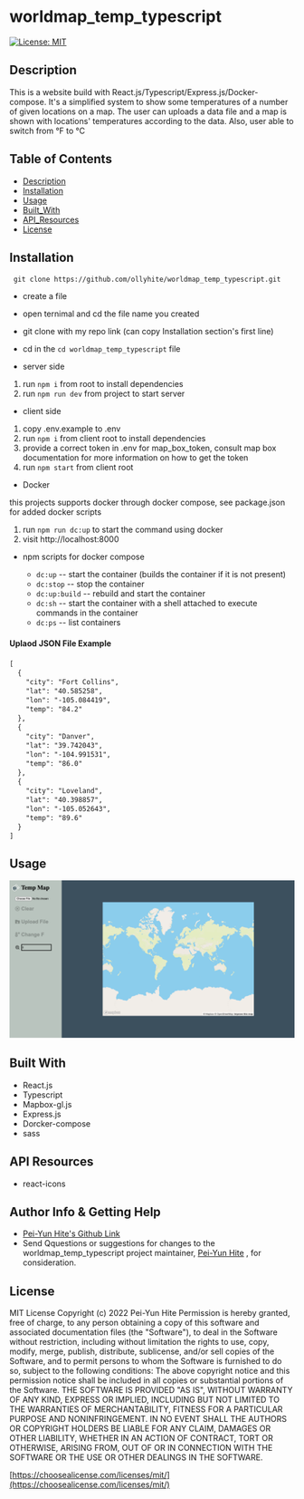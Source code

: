 # worldmap_temp_typescript

[![License: MIT](https://img.shields.io/badge/License-MIT-yellow.svg)](https://opensource.org/licenses/MIT)

## Description

This is a website build with React.js/Typescript/Express.js/Docker-compose. It's a simplified system to show some temperatures of a number of given locations on a map. The user can uploads a data file and a map is shown with locations' temperatures according to the data. Also, user able to switch from °F to °C

## Table of Contents

- [Description](#description)
- [Installation](#installation)
- [Usage](#usage)
- [Built_With](#built-with)
- [API_Resources](#api-resources)
- [License](#license)

## Installation

```
 git clone https://github.com/ollyhite/worldmap_temp_typescript.git
```

- create a file
- open ternimal and cd the file name you created
- git clone with my repo link (can copy Installation section's first line)
- cd in the `cd worldmap_temp_typescript` file

- server side

1. run `npm i` from root to install dependencies
2. run `npm run dev` from project to start server

- client side

1. copy .env.example to .env
2. run `npm i` from client root to install dependencies
3. provide a correct token in .env for map_box_token, consult map box documentation for more information on how to get the token
4. run `npm start` from client root

- Docker

this projects supports docker through docker compose, see package.json for added docker scripts

1. run `npm run dc:up` to start the command using docker
2. visit http://localhost:8000

- npm scripts for docker compose

  - `dc:up` -- start the container (builds the container if it is not present)
  - `dc:stop` -- stop the container
  - `dc:up:build` -- rebuild and start the container
  - `dc:sh` -- start the container with a shell attached to execute commands in the container
  - `dc:ps` -- list containers

#### Uplaod JSON File Example

```
[
  {
    "city": "Fort Collins",
    "lat": "40.585258",
    "lon": "-105.084419",
    "temp": "84.2"
  },
  {
    "city": "Danver",
    "lat": "39.742043",
    "lon": "-104.991531",
    "temp": "86.0"
  },
  {
    "city": "Loveland",
    "lat": "40.398857",
    "lon": "-105.052643",
    "temp": "89.6"
  }
]

```

## Usage

![screenshot](./client/src/components/images/worldmap_temp_screenshot.png)

## Built With

- React.js
- Typescript
- Mapbox-gl.js
- Express.js
- Dorcker-compose
- sass

## API Resources

- react-icons

## Author Info & Getting Help

- [Pei-Yun Hite's Github Link](https://github.com/ollyhite)
- Send Qquestions or suggestions for changes to the worldmap_temp_typescript project maintainer, [Pei-Yun Hite](mailto:peiyunhite@gmail.com?subject=[GitHub]%20worldmap_temp_typescript%20) , for consideration.

## License

MIT License
Copyright (c) 2022 Pei-Yun Hite
Permission is hereby granted, free of charge, to any person obtaining a copy of this software and associated documentation files (the "Software"), to deal in the Software without restriction, including without limitation the rights to use, copy, modify, merge, publish, distribute, sublicense, and/or sell copies of the Software, and to permit persons to whom the Software is furnished to do so, subject to the following conditions:
The above copyright notice and this permission notice shall be included in all copies or substantial portions of the Software.
THE SOFTWARE IS PROVIDED "AS IS", WITHOUT WARRANTY OF ANY KIND, EXPRESS OR IMPLIED, INCLUDING BUT NOT LIMITED TO THE WARRANTIES OF MERCHANTABILITY, FITNESS FOR A PARTICULAR PURPOSE AND NONINFRINGEMENT. IN NO EVENT SHALL THE AUTHORS OR COPYRIGHT HOLDERS BE LIABLE FOR ANY CLAIM, DAMAGES OR OTHER LIABILITY, WHETHER IN AN ACTION OF CONTRACT, TORT OR OTHERWISE, ARISING FROM, OUT OF OR IN CONNECTION WITH THE SOFTWARE OR THE USE OR OTHER DEALINGS IN THE SOFTWARE.

[https://choosealicense.com/licenses/mit/](https://choosealicense.com/licenses/mit/)
